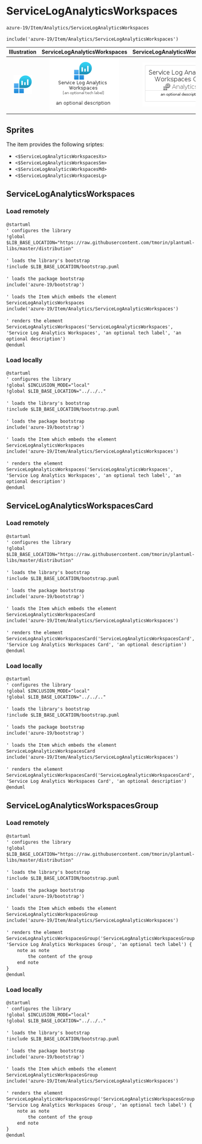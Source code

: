 # ServiceLogAnalyticsWorkspaces


```text
azure-19/Item/Analytics/ServiceLogAnalyticsWorkspaces
```

```text
include('azure-19/Item/Analytics/ServiceLogAnalyticsWorkspaces')
```



| Illustration | ServiceLogAnalyticsWorkspaces | ServiceLogAnalyticsWorkspacesCard | ServiceLogAnalyticsWorkspacesGroup |
| :---: | :---: | :---: | :---: |
| ![illustration for Illustration](../../../azure-19/Item/Analytics/ServiceLogAnalyticsWorkspaces.png) | ![illustration for ServiceLogAnalyticsWorkspaces](../../../azure-19/Item/Analytics/ServiceLogAnalyticsWorkspaces.Local.png) | ![illustration for ServiceLogAnalyticsWorkspacesCard](../../../azure-19/Item/Analytics/ServiceLogAnalyticsWorkspacesCard.Local.png) | ![illustration for ServiceLogAnalyticsWorkspacesGroup](../../../azure-19/Item/Analytics/ServiceLogAnalyticsWorkspacesGroup.Local.png) |



## Sprites
The item provides the following sriptes:

- `<$ServiceLogAnalyticsWorkspacesXs>`
- `<$ServiceLogAnalyticsWorkspacesSm>`
- `<$ServiceLogAnalyticsWorkspacesMd>`
- `<$ServiceLogAnalyticsWorkspacesLg>`





## ServiceLogAnalyticsWorkspaces

### Load remotely
```plantuml
@startuml
' configures the library
!global $LIB_BASE_LOCATION="https://raw.githubusercontent.com/tmorin/plantuml-libs/master/distribution"

' loads the library's bootstrap
!include $LIB_BASE_LOCATION/bootstrap.puml

' loads the package bootstrap
include('azure-19/bootstrap')

' loads the Item which embeds the element ServiceLogAnalyticsWorkspaces
include('azure-19/Item/Analytics/ServiceLogAnalyticsWorkspaces')

' renders the element
ServiceLogAnalyticsWorkspaces('ServiceLogAnalyticsWorkspaces', 'Service Log Analytics Workspaces', 'an optional tech label', 'an optional description')
@enduml
```

### Load locally
```plantuml
@startuml
' configures the library
!global $INCLUSION_MODE="local"
!global $LIB_BASE_LOCATION="../../.."

' loads the library's bootstrap
!include $LIB_BASE_LOCATION/bootstrap.puml

' loads the package bootstrap
include('azure-19/bootstrap')

' loads the Item which embeds the element ServiceLogAnalyticsWorkspaces
include('azure-19/Item/Analytics/ServiceLogAnalyticsWorkspaces')

' renders the element
ServiceLogAnalyticsWorkspaces('ServiceLogAnalyticsWorkspaces', 'Service Log Analytics Workspaces', 'an optional tech label', 'an optional description')
@enduml
```

## ServiceLogAnalyticsWorkspacesCard

### Load remotely
```plantuml
@startuml
' configures the library
!global $LIB_BASE_LOCATION="https://raw.githubusercontent.com/tmorin/plantuml-libs/master/distribution"

' loads the library's bootstrap
!include $LIB_BASE_LOCATION/bootstrap.puml

' loads the package bootstrap
include('azure-19/bootstrap')

' loads the Item which embeds the element ServiceLogAnalyticsWorkspacesCard
include('azure-19/Item/Analytics/ServiceLogAnalyticsWorkspaces')

' renders the element
ServiceLogAnalyticsWorkspacesCard('ServiceLogAnalyticsWorkspacesCard', 'Service Log Analytics Workspaces Card', 'an optional description')
@enduml
```

### Load locally
```plantuml
@startuml
' configures the library
!global $INCLUSION_MODE="local"
!global $LIB_BASE_LOCATION="../../.."

' loads the library's bootstrap
!include $LIB_BASE_LOCATION/bootstrap.puml

' loads the package bootstrap
include('azure-19/bootstrap')

' loads the Item which embeds the element ServiceLogAnalyticsWorkspacesCard
include('azure-19/Item/Analytics/ServiceLogAnalyticsWorkspaces')

' renders the element
ServiceLogAnalyticsWorkspacesCard('ServiceLogAnalyticsWorkspacesCard', 'Service Log Analytics Workspaces Card', 'an optional description')
@enduml
```

## ServiceLogAnalyticsWorkspacesGroup

### Load remotely
```plantuml
@startuml
' configures the library
!global $LIB_BASE_LOCATION="https://raw.githubusercontent.com/tmorin/plantuml-libs/master/distribution"

' loads the library's bootstrap
!include $LIB_BASE_LOCATION/bootstrap.puml

' loads the package bootstrap
include('azure-19/bootstrap')

' loads the Item which embeds the element ServiceLogAnalyticsWorkspacesGroup
include('azure-19/Item/Analytics/ServiceLogAnalyticsWorkspaces')

' renders the element
ServiceLogAnalyticsWorkspacesGroup('ServiceLogAnalyticsWorkspacesGroup', 'Service Log Analytics Workspaces Group', 'an optional tech label') {
    note as note
        the content of the group
    end note
}
@enduml
```

### Load locally
```plantuml
@startuml
' configures the library
!global $INCLUSION_MODE="local"
!global $LIB_BASE_LOCATION="../../.."

' loads the library's bootstrap
!include $LIB_BASE_LOCATION/bootstrap.puml

' loads the package bootstrap
include('azure-19/bootstrap')

' loads the Item which embeds the element ServiceLogAnalyticsWorkspacesGroup
include('azure-19/Item/Analytics/ServiceLogAnalyticsWorkspaces')

' renders the element
ServiceLogAnalyticsWorkspacesGroup('ServiceLogAnalyticsWorkspacesGroup', 'Service Log Analytics Workspaces Group', 'an optional tech label') {
    note as note
        the content of the group
    end note
}
@enduml
```

